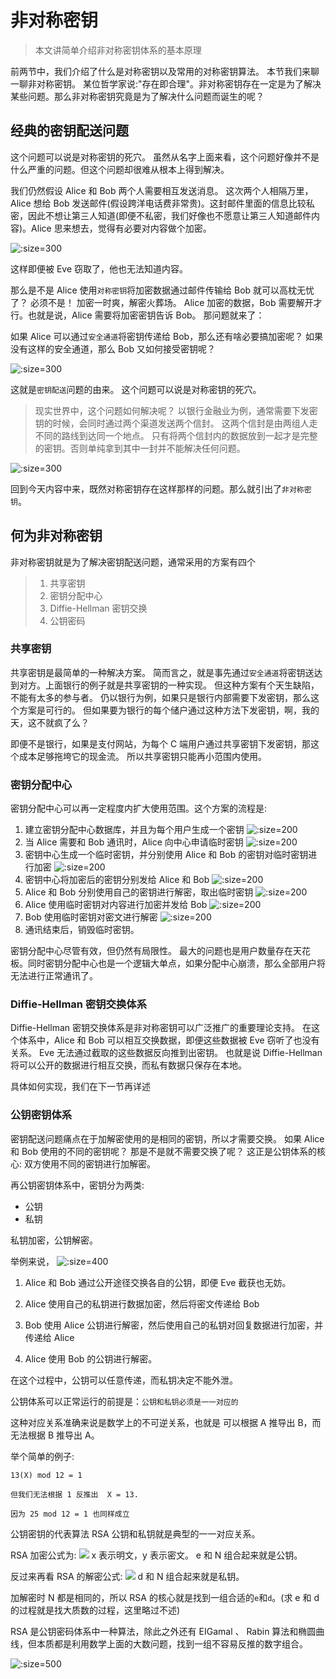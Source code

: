 # 非对称密钥

> 本文讲简单介绍非对称密钥体系的基本原理

前两节中，我们介绍了什么是对称密钥以及常用的对称密钥算法。 本节我们来聊一聊非对称密钥。 某位哲学家说:"存在即合理"。非对称密钥存在一定是为了解决某些问题。那么非对称密钥究竟是为了解决什么问题而诞生的呢？

## 经典的密钥配送问题

这个问题可以说是对称密钥的死穴。 虽然从名字上面来看，这个问题好像并不是什么严重的问题。但这个问题却很难从根本上得到解决。

我们仍然假设 Alice 和 Bob 两个人需要相互发送消息。 这次两个人相隔万里，Alice 想给 Bob 发送邮件(假设跨洋电话费非常贵)。这封邮件里面的信息比较私密，因此不想让第三人知道(即便不私密，我们好像也不愿意让第三人知道邮件内容)。Alice 思来想去，觉得有必要对内容做个加密。

![](https://tva1.sinaimg.cn/large/e6c9d24ely1h4w9b8q3qjj20gs08aglw.jpg ":size=300")

这样即便被 Eve 窃取了，他也无法知道内容。

那么是不是 Alice 使用`对称密钥`将加密数据通过邮件传输给 Bob 就可以高枕无忧了？ 必须不是！ 加密一时爽，解密火葬场。 Alice 加密的数据，Bob 需要解开才行。也就是说，Alice 需要将加密密钥告诉 Bob。 那问题就来了：

如果 Alice 可以通过`安全通道`将密钥传递给 Bob，那么还有啥必要搞加密呢？ 如果没有这样的安全通道，那么 Bob 又如何接受密钥呢？

![](https://tva1.sinaimg.cn/large/e6c9d24ely1h4w9d305a0j20g60cmt9d.jpg ":size=300")

这就是`密钥配送`问题的由来。 这个问题可以说是对称密钥的死穴。

> 现实世界中，这个问题如何解决呢？ 以银行金融业为例，通常需要下发密钥的时候，会同时通过两个渠道发送两个信封。 这两个信封是由两组人走不同的路线到达同一个地点。 只有将两个信封内的数据放到一起才是完整的密钥。否则单纯拿到其中一封并不能解决任何问题。

![](https://tva1.sinaimg.cn/large/e6c9d24ely1h4w9f9ku0sj20po0fq403.jpg ":size=300")

回到今天内容中来，既然对称密钥存在这样那样的问题。那么就引出了`非对称密钥`。

## 何为非对称密钥

非对称密钥就是为了解决密钥配送问题，通常采用的方案有四个

> 1. 共享密钥
> 2. 密钥分配中心
> 3. Diffie-Hellman 密钥交换
> 4. 公钥密码

### 共享密钥

共享密钥是最简单的一种解决方案。 简而言之，就是事先通过`安全通道`将密钥送达到对方。上面银行的例子就是共享密钥的一种实现。 但这种方案有个天生缺陷，不能有太多的参与者。 仍以银行为例，如果只是银行内部需要下发密钥，那么这个方案是可行的。 但如果要为银行的每个储户通过这种方法下发密钥，啊，我的天，这不就疯了么？

即便不是银行，如果是支付网站，为每个 C 端用户通过共享密钥下发密钥，那这个成本足够拖垮它的现金流。 所以共享密钥只能再小范围内使用。

### 密钥分配中心

密钥分配中心可以再一定程度内扩大使用范围。这个方案的流程是:

1. 建立密钥分配中心数据库，并且为每个用户生成一个密钥
   ![](https://tva1.sinaimg.cn/large/e6c9d24ely1h4w9hiwpmxj20l80dgjsc.jpg ":size=200")
2. 当 Alice 需要和 Bob 通讯时，Alice 向中心申请临时密钥
   ![](https://tva1.sinaimg.cn/large/e6c9d24ely1h4w9ifekw0j20lg0cq0tl.jpg ":size=200")
3. 密钥中心生成一个临时密钥，并分别使用 Alice 和 Bob 的密钥对临时密钥进行加密
   ![](https://tva1.sinaimg.cn/large/e6c9d24ely1h4w9j9020zj20ky07cjrw.jpg ":size=200")
4. 密钥中心将加密后的密钥分别发给 Alice 和 Bob
   ![](https://tva1.sinaimg.cn/large/e6c9d24ely1h4w9kir5emj20oq0d0wfr.jpg ":size=200")
5. Alice 和 Bob 分别使用自己的密钥进行解密，取出临时密钥
   ![](https://tva1.sinaimg.cn/large/e6c9d24ely1h4w9l9dcakj20lg0awt9e.jpg ":size=200")
6. Alice 使用临时密钥对内容进行加密并发给 Bob
   ![](https://tva1.sinaimg.cn/large/e6c9d24ely1h4w9lvul6ij20la08mgm6.jpg ":size=200")
7. Bob 使用临时密钥对密文进行解密
   ![](https://tva1.sinaimg.cn/large/e6c9d24ely1h4w9mci53gj20oe08gwfa.jpg ":size=200")
8. 通讯结束后，销毁临时密钥。

密钥分配中心尽管有效，但仍然有局限性。 最大的问题也是用户数量存在天花板。同时密钥分配中心也是一个逻辑大单点，如果分配中心崩溃，那么全部用户将无法进行正常通讯了。

### Diffie-Hellman 密钥交换体系

Diffie-Hellman 密钥交换体系是非对称密钥可以广泛推广的重要理论支持。 在这个体系中，Alice 和 Bob 可以相互交换数据，即便这些数据被 Eve 窃听了也没有关系。 Eve 无法通过截取的这些数据反向推到出密钥。 也就是说 Diffie-Hellman 将可以公开的数据进行相互交换，而私有数据只保存在本地。

具体如何实现，我们在下一节再详述

### 公钥密钥体系

密钥配送问题痛点在于加解密使用的是相同的密钥，所以才需要交换。 如果 Alice 和 Bob 使用的不同的密钥呢？ 那是不是就不需要交换了呢？ 这正是公钥体系的核心: 双方使用不同的密钥进行加解密。

再公钥密钥体系中，密钥分为两类:

- 公钥
- 私钥

私钥加密，公钥解密。

举例来说，
![](https://tva1.sinaimg.cn/large/e6c9d24ely1h4wack81etj20ps0fg3zx.jpg ":size=400")

1. Alice 和 Bob 通过公开途径交换各自的公钥，即便 Eve 截获也无妨。

2. Alice 使用自己的私钥进行数据加密，然后将密文传递给 Bob

3. Bob 使用 Alice 公钥进行解密，然后使用自己的私钥对回复数据进行加密，并传递给 Alice

4. Alice 使用 Bob 的公钥进行解密。

在这个过程中，公钥可以任意传递，而私钥决定不能外泄。

公钥体系可以正常运行的前提是：`公钥和私钥必须是一一对应的`

这种对应关系准确来说是数学上的不可逆关系，也就是 可以根据 A 推导出 B，而无法根据 B 推导出 A。

举个简单的例子:

```
13(X) mod 12 = 1

但我们无法根据 1 反推出  X = 13.

因为 25 mod 12 = 1 也同样成立
```

公钥密钥的代表算法 RSA 公钥和私钥就是典型的一一对应关系。

RSA 加密公式为: ![](https://tva1.sinaimg.cn/large/e6c9d24ely1h4waae3g53j207o044q2s.jpg) x 表示明文，y 表示密文。 e 和 N 组合起来就是公钥。

反过来再看 RSA 的解密公式: ![](https://tva1.sinaimg.cn/large/e6c9d24ely1h4wadtxk3ej207g048t8k.jpg) d 和 N 组合起来就是私钥。

加解密时 N 都是相同的，所以 RSA 的核心就是找到一组合适的`e`和`d`。(求 e 和 d 的过程就是找大质数的过程，这里略过不述)

RSA 是公钥密码体系中一种算法，除此之外还有 EIGamal 、 Rabin 算法和椭圆曲线，但本质都是利用数学上面的大数问题，找到一组不容易反推的数字组合。

![](https://tva1.sinaimg.cn/large/e6c9d24ely1h4ykg3pv60j21k20gwq7h.jpg ":size=500")
